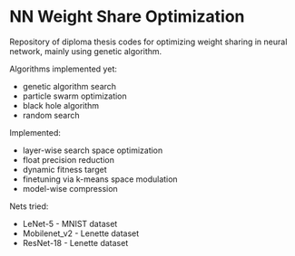 # NN Weight Share Optimization

Repository of diploma thesis codes for optimizing weight sharing in neural network, mainly using genetic algorithm.

Algorithms implemented yet:
- genetic algorithm search
- particle swarm optimization
- black hole algorithm
- random search

Implemented:
- layer-wise search space optimization
- float precision reduction
- dynamic fitness target
- finetuning via k-means space modulation
- model-wise compression

Nets tried:
- LeNet-5       - MNIST dataset
- Mobilenet_v2  - Lenette dataset
- ResNet-18     - Lenette dataset
